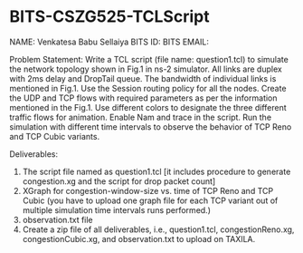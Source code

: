 # BITS-CSZG525-TCLScript
NAME: Venkatesa Babu Sellaiya
BITS ID:
BITS EMAIL:

Problem Statement:
Write a TCL script (file name: question1.tcl) to simulate the network topology shown in Fig.1 in ns-2 simulator. All links are duplex with 2ms delay and DropTail queue. The bandwidth of individual links is mentioned in Fig.1. Use the Session routing policy for all the nodes. Create the UDP and TCP flows with required parameters as per the information mentioned in the Fig.1. Use different colors to designate the three different traffic flows for animation. Enable Nam and trace in the script. Run the simulation with different time intervals to observe the behavior of TCP Reno and TCP Cubic variants.

Deliverables:
1. The script file named as question1.tcl [it includes procedure to generate congestion.xg and the script for drop packet count]
2. XGraph for congestion-window-size vs. time of TCP Reno and TCP Cubic (you have to upload one graph file for each TCP variant out of multiple simulation time intervals runs performed.)
3. observation.txt file
4. Create a zip file of all deliverables, i.e., question1.tcl, congestionReno.xg, congestionCubic.xg, and observation.txt to upload on TAXILA.

